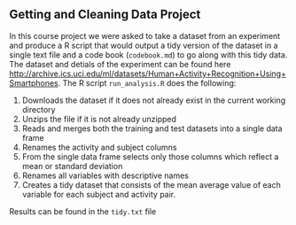 ## Getting and Cleaning Data Project 

In this course project we were asked to take a dataset from an experiment and produce a R script that would output a tidy version of the dataset in a single text file and a code book (`codebook.md`) to go along with this tidy data. The dataset and detials of the experiment can be found here <http://archive.ics.uci.edu/ml/datasets/Human+Activity+Recognition+Using+Smartphones>. The R script `run_analysis.R` does the following:

1. Downloads the dataset if it does not already exist in the current working directory 
2. Unzips the file if it is not already unzipped
3. Reads and merges both the training and test datasets into a single data frame
4. Renames the activity and subject columns
5. From the single data frame selects only those columns which reflect a mean or standard deviation
6. Renames all variables with descriptive names
7. Creates a tidy dataset that consists of the mean average value of each variable for each subject and activity pair.

Results can be found in the `tidy.txt` file 
